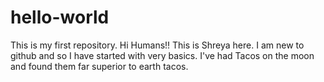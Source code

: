 # hello-world
This is my first repository. 
Hi Humans!!
This is Shreya here. I am new to github and so I have started with very basics.
I've had Tacos on the moon and found them far superior to earth tacos.
